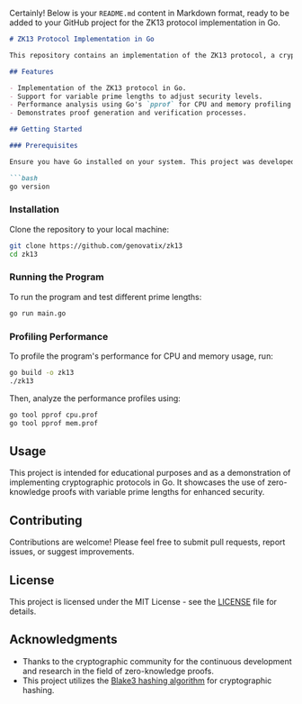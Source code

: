 Certainly! Below is your `README.md` content in Markdown format, ready to be added to your GitHub project for the ZK13 protocol implementation in Go.

```markdown
# ZK13 Protocol Implementation in Go

This repository contains an implementation of the ZK13 protocol, a cryptographic scheme for zero-knowledge proofs, written in Go. The ZK13 protocol allows a prover (Bob) to demonstrate knowledge of a secret to a verifier (Alice) without revealing the secret itself. This implementation emphasizes variable prime lengths for security and performance testing.

## Features

- Implementation of the ZK13 protocol in Go.
- Support for variable prime lengths to adjust security levels.
- Performance analysis using Go's `pprof` for CPU and memory profiling.
- Demonstrates proof generation and verification processes.

## Getting Started

### Prerequisites

Ensure you have Go installed on your system. This project was developed with Go version 1.15 or newer. You can check your Go version using:

```bash
go version
```

### Installation

Clone the repository to your local machine:

```bash
git clone https://github.com/genovatix/zk13
cd zk13
```

### Running the Program

To run the program and test different prime lengths:

```bash
go run main.go
```

### Profiling Performance

To profile the program's performance for CPU and memory usage, run:

```bash
go build -o zk13
./zk13
```

Then, analyze the performance profiles using:

```bash
go tool pprof cpu.prof
go tool pprof mem.prof
```

## Usage

This project is intended for educational purposes and as a demonstration of implementing cryptographic protocols in Go. It showcases the use of zero-knowledge proofs with variable prime lengths for enhanced security.

## Contributing

Contributions are welcome! Please feel free to submit pull requests, report issues, or suggest improvements.

## License

This project is licensed under the MIT License - see the [LICENSE](LICENSE) file for details.

## Acknowledgments

- Thanks to the cryptographic community for the continuous development and research in the field of zero-knowledge proofs.
- This project utilizes the [Blake3 hashing algorithm](https://github.com/zeebo/blake3) for cryptographic hashing.
```

